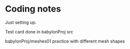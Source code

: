 # Coding notes
Just setting up.

Test card done in babylonProj src

babylonProj/meshes01  practice with different mesh shapes